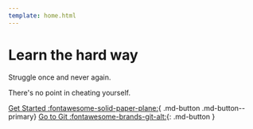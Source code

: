 ```yaml
---
template: home.html
---
```


# Learn the hard way

Struggle once and never again.

There's no point in cheating yourself.

[Get Started :fontawesome-solid-paper-plane:](https://learn.jacobkoziej.xyz/courses){ .md-button .md-button--primary}
[Go to Git :fontawesome-brands-git-alt:](https://github.com/jacobkoziej/learn){: .md-button }
